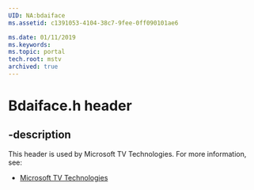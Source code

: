 ```yaml
---
UID: NA:bdaiface
ms.assetid: c1391053-4104-38c7-9fee-0ff090101ae6

ms.date: 01/11/2019
ms.keywords: 
ms.topic: portal
tech.root: mstv
archived: true
---
```


# Bdaiface.h header


## -description


This header is used by Microsoft TV Technologies. For more information, see:

- [Microsoft TV Technologies](../_mstv/index.md)

